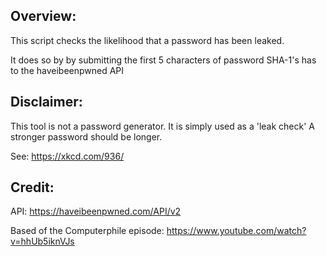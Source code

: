 ## Overview:
This script checks the likelihood that a password has been leaked.

It does so by by submitting the first 5 characters of password SHA-1's has to the haveibeenpwned API

## Disclaimer: 
This tool is not a password generator. It is simply used as a 'leak check'
A stronger password should be longer.

See: https://xkcd.com/936/

## Credit:
API: https://haveibeenpwned.com/API/v2

Based of the Computerphile episode: https://www.youtube.com/watch?v=hhUb5iknVJs